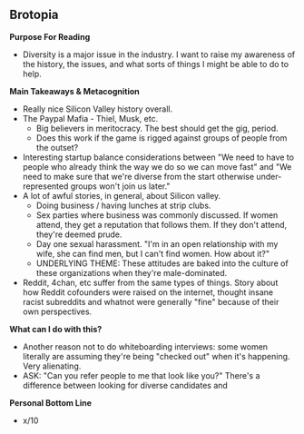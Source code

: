 
## Brotopia

**Purpose For Reading**
- Diversity is a major issue in the industry. I want to raise my awareness of the history, the issues, and what sorts of things I might be able to do to help.
 
**Main Takeaways & Metacognition**
- Really nice Silicon Valley history overall.
- The Paypal Mafia - Thiel, Musk, etc. 
	- Big believers in meritocracy. The best should get the gig, period. 
	- Does this work if the game is rigged against groups of people from the outset?
- Interesting startup balance considerations between "We need to have to people who already think the way we do so we can move fast" and "We need to make sure that we're diverse from the start otherwise under-represented groups won't join us later."
- A lot of awful stories, in general, about Silicon valley.
	- Doing business / having lunches at strip clubs.
	- Sex parties where business was commonly discussed. If women attend, they get a reputation that follows them. If they don't attend, they're deemed prude.
	- Day one sexual harassment. "I'm in an open relationship with my wife, she can find men, but I can't find women. How about it?"
	- UNDERLYING THEME: These attitudes are baked into the culture of these organizations when they're male-dominated.
- Reddit, 4chan, etc suffer from the same types of things. Story about how Reddit cofounders were raised on the internet, thought insane racist subreddits and whatnot were generally "fine" because of their own perspectives.

**What can I do with this?**
- Another reason not to do whiteboarding interviews: some women literally are assuming they're being "checked out" when it's happening. Very alienating.
- ASK: "Can you refer people to me that look like you?" There's a difference between looking for diverse candidates and 

**Personal Bottom Line**
- x/10
<!--stackedit_data:
eyJoaXN0b3J5IjpbLTE2NzgzMzUyOTcsLTE4NzIxNTY5OTcsNT
c5ODYwMzY3LC0xODk4OTc3NjE2XX0=
-->
